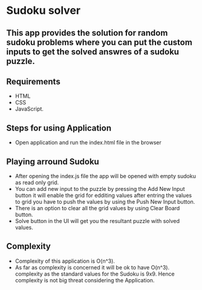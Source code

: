 # Sudoku solver
This app provides the solution for random sudoku problems where you can put the custom inputs to get the solved answres of a sudoku puzzle. 
---

## Requirements 
 * HTML 
 * CSS
 * JavaScript.

## Steps for using Application
 * Open application and run the index.html file in the browser

## Playing arround Sudoku
  * After opening the index.js file the app will be opened with empty sudoku as read only grid.
  * You can add new input to the puzzle by pressing the Add New Input button it will enable the grid for edditing values after entring the values to grid you have to push the values by using the Push New Input button.
  * There is an option to clear all the grid values by using Clear Board button.
  * Solve button in the UI will get you the resultant puzzle with solved values.

## Complexity
 * Complexity of this application is O(n^3).
 * As far as complexity is concerned it will be ok to have O(n^3). complexity as the standard values for the Sudoku is 9x9. Hence complexity is not big threat considering the Application.
